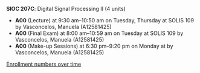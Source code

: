 **SIOC 207C**: Digital Signal Processing II (4 units)

- **A00** (Lecture) at 9:30 am–10:50 am on Tuesday, Thursday at SOLIS 109 by Vasconcelos, Manuela (A12581425)
- **A00** (Final Exam) at 8:00 am–10:59 am on Tuesday at SOLIS 109 by Vasconcelos, Manuela (A12581425)
- **A00** (Make-up Sessions) at 6:30 pm–9:20 pm on Monday at   by Vasconcelos, Manuela (A12581425)

[Enrollment numbers over time](./SIOC207C.tsv)
